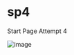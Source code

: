 # sp4
 Start Page Attempt 4

![image](https://user-images.githubusercontent.com/107685698/180619629-497c974d-204a-4b41-9244-09adc600e1c3.png)
